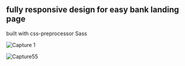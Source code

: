 ## fully responsive design for easy bank landing page

built with css-preprocessor Sass

![Capture 1](https://github.com/MahmoudSamir97/easy-bank/assets/117126860/6d20b46c-f953-4850-82f8-9002c380bb1c)

![Capture55](https://github.com/MahmoudSamir97/easy-bank/assets/117126860/a2f0b2e0-390d-4d9e-aea6-729b9fd69c54)
